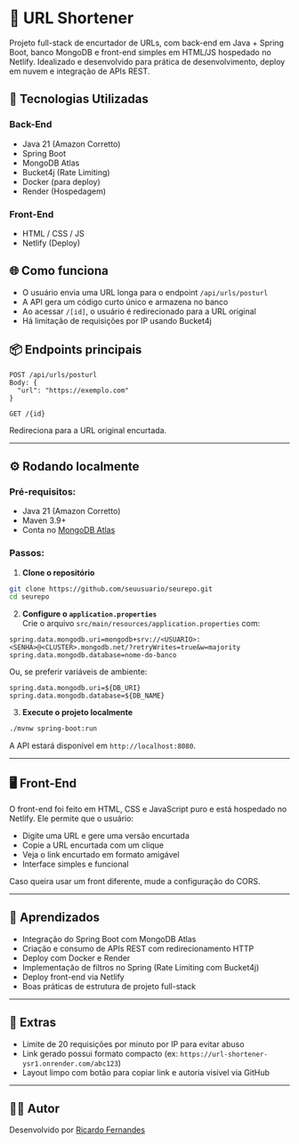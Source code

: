 # 🔗 URL Shortener

Projeto full-stack de encurtador de URLs, com back-end em Java + Spring Boot, banco MongoDB e front-end simples em HTML/JS hospedado no Netlify. Idealizado e desenvolvido para prática de desenvolvimento, deploy em nuvem e integração de APIs REST.

## 🚀 Tecnologias Utilizadas

### Back-End
- Java 21 (Amazon Corretto)
- Spring Boot
- MongoDB Atlas
- Bucket4j (Rate Limiting)
- Docker (para deploy)
- Render (Hospedagem)

### Front-End
- HTML / CSS / JS
- Netlify (Deploy)

## 🌐 Como funciona

- O usuário envia uma URL longa para o endpoint `/api/urls/posturl`
- A API gera um código curto único e armazena no banco
- Ao acessar `/[id]`, o usuário é redirecionado para a URL original
- Há limitação de requisições por IP usando Bucket4j

## 📦 Endpoints principais

```http
POST /api/urls/posturl
Body: {
  "url": "https://exemplo.com"
}
```

```http
GET /{id}
```
Redireciona para a URL original encurtada.

---

## ⚙️ Rodando localmente

### Pré-requisitos:
- Java 21 (Amazon Corretto)
- Maven 3.9+
- Conta no [MongoDB Atlas](https://www.mongodb.com/cloud/atlas)

### Passos:

1. **Clone o repositório**  
```bash
git clone https://github.com/seuusuario/seurepo.git
cd seurepo
```

2. **Configure o `application.properties`**  
Crie o arquivo `src/main/resources/application.properties` com:

```properties
spring.data.mongodb.uri=mongodb+srv://<USUARIO>:<SENHA>@<CLUSTER>.mongodb.net/?retryWrites=true&w=majority
spring.data.mongodb.database=nome-do-banco
```

Ou, se preferir variáveis de ambiente:

```properties
spring.data.mongodb.uri=${DB_URI}
spring.data.mongodb.database=${DB_NAME}
```

3. **Execute o projeto localmente**  
```bash
./mvnw spring-boot:run
```

A API estará disponível em `http://localhost:8080`.

---

## 🖥️ Front-End

O front-end foi feito em HTML, CSS e JavaScript puro e está hospedado no Netlify. Ele permite que o usuário:
- Digite uma URL e gere uma versão encurtada
- Copie a URL encurtada com um clique
- Veja o link encurtado em formato amigável
- Interface simples e funcional

Caso queira usar um front diferente, mude a configuração do CORS.

---

## 🧠 Aprendizados

- Integração do Spring Boot com MongoDB Atlas
- Criação e consumo de APIs REST com redirecionamento HTTP
- Deploy com Docker e Render
- Implementação de filtros no Spring (Rate Limiting com Bucket4j)
- Deploy front-end via Netlify
- Boas práticas de estrutura de projeto full-stack

---

## 📎 Extras

- Limite de 20 requisições por minuto por IP para evitar abuso
- Link gerado possui formato compacto (ex: `https://url-shortener-ysr1.onrender.com/abc123`)
- Layout limpo com botão para copiar link e autoria visível via GitHub

---

## 🙋‍♂️ Autor

Desenvolvido por [Ricardo Fernandes](https://github.com/RicardoFernandes2004)
